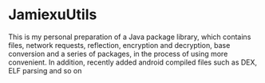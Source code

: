 # JamiexuUtils
This is my personal preparation of a Java package library, which contains files, network requests, reflection, encryption and decryption, base conversion and a series of packages, in the process of using more convenient. In addition, recently added android compiled files such as DEX, ELF parsing and so on
